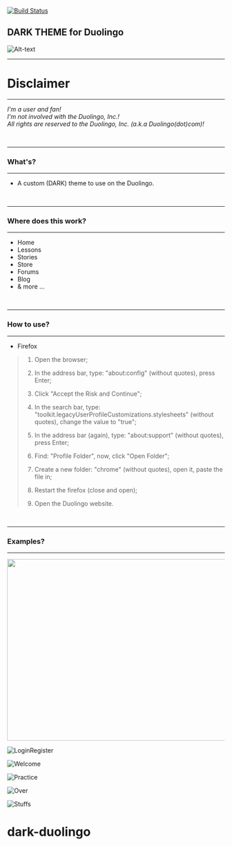 [![Build Status](https://travis-ci.com/travis-ci/travis-web.svg?branch=bd-config-messages)](https://travis-ci.com/travis-ci/travis-web)
## DARK THEME for Duolingo
![Alt-text](https://i.ibb.co/1G1n6ww/darkduogit.png)
<br />

-----------

# **Disclaimer**
------------

*I'm a user and fan!<br/>I'm not involved with the Duolingo, Inc.!<br/>All rights are reserved to the Duolingo, Inc. (a.k.a Duolingo(dot)com)!*

<br/>

-----------

### What's?
------------

 - A custom (DARK) theme to use on the Duolingo.

<br />

-----------

### Where does this work?
------------

- Home
- Lessons
- Stories
- Store
- Forums
- Blog
- & more ...

<br />

-----------

### How to use?
-----------

- Firefox
>1. Open the browser;
>
>2. In the address bar, type: "about:config" (without quotes), press Enter;
>3. Click "Accept the Risk and Continue";
>4. In the search bar, type: "toolkit.legacyUserProfileCustomizations.stylesheets" (without quotes), change the value to "true";
>5. In the address bar (again), type: "about:support" (without quotes), press Enter;
>6. Find: "Profile Folder", now, click "Open Folder";
>7. Create a new folder: "chrome" (without quotes), open it, paste the file in;
>8. Restart the firefox (close and open);
>9. Open the Duolingo website.

<br />

-----------

### Examples?
------------

<img src="https://i.ibb.co/PGbz5d8/output-MNv5n1.gif" width="800" height="420">

![LoginRegister](https://i.ibb.co/P1swGRr/ezgif-com-gif-maker.gif)

![Welcome](https://i.ibb.co/nCn4RZD/ezgif-com-gif-maker-2.gif)

![Practice](https://i.ibb.co/1rGPWBg/ezgif-com-gif-maker.gif)

![Over](https://i.ibb.co/vsN5R91/ezgif-com-gif-maker.gif)

![Stuffs](https://i.ibb.co/ngFnVYH/ezgif-com-gif-maker.gif)

# dark-duolingo

